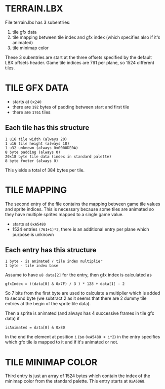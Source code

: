 # TERRAIN.LBX

File terrain.lbx has 3 subentries:

1. tile gfx data
2. tile mapping between tile index and gfx index (which specifies also if it's animated)
3. tile minimap color

These 3 subentries are start at the three offsets specified by the default LBX offsets header.
Game tile indices are 761 per plane, so 1524 different tiles.

# TILE GFX DATA

- starts at `0x240`
- there are `192` bytes of padding between start and first tile
- there are `1761` tiles

## Each tile has this structure

    1 u16 tile width (always 20)
    1 u16 tile height (always 18)
    1 u32 unknown (always 0x0000DE0A)
    8 byte padding (always 0)
    20x18 byte tile data (index in standard palette)
    8 byte footer (always 0)

This yields a total of 384 bytes per tile.

# TILE MAPPING

The second entry of the file contains the mapping between game tile values and sprite indices. This is necessary because some tiles are animated so they have multiple sprites mapped to a single game value.

- starts at `0xA5480`
- 1524 entries `(761+1)*2`, there is an additional entry per plane which purpose is unknown

## Each entry has this structure

    1 byte - is animated / tile index multiplier
    1 byte - tile index base

Assume to have `u8 data[2]` for the entry, then gfx index is calculated as

    gfxIndex = ((data[0] & 0x7F) / 3 ) * 128 + data[1] - 2

So 7 bits from the first byte are used to calculate a multiplier which is added to second byte (we subtract 2 as it seems that there are 2 dummy tile entries at the begin of the sprite tile data).

Then a sprite is animated (and always has 4 successive frames in tile gfx data) if

    isAnimated = data[0] & 0x80

In the end the element at position `i` (so `0xA5480 + i*2`) in the entry specifies which gfx tile is mapped to it and if it's animated or not.

# TILE MINIMAP COLOR

Third entry is just an array of 1524 bytes which contain the index of the minimap color from the standard palette. This entry starts at `0xA6068`.

